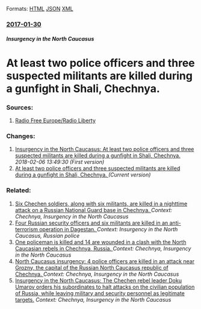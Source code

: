 
Formats: [HTML](/news/2017/01/30/at-least-two-police-officers-and-three-suspected-militants-are-killed-during-a-gunfight-in-shali-chechnya.html)  [JSON](/news/2017/01/30/at-least-two-police-officers-and-three-suspected-militants-are-killed-during-a-gunfight-in-shali-chechnya.json)  [XML](/news/2017/01/30/at-least-two-police-officers-and-three-suspected-militants-are-killed-during-a-gunfight-in-shali-chechnya.xml)  

### [2017-01-30](/news/2017/01/30/index.md)

##### Insurgency in the North Caucasus
# At least two police officers and three suspected militants are killed during a gunfight in Shali, Chechnya. 




### Sources:

1. [Radio Free Europe/Radio Liberty](http://www.rferl.org/a/chechnya-police-militants-killed-kadyrov-rashidov-shali/28267313.html)

### Changes:

1. [Insurgency in the North Caucasus: At least two police officers and three suspected militants are killed during a gunfight in Shali, Chechnya. ](/news/2017/01/30/insurgency-in-the-north-caucasus-at-least-two-police-officers-and-three-suspected-militants-are-killed-during-a-gunfight-in-shali-chechnya.md) _2018-02-06 13:49:30 (First version)_
1. [At least two police officers and three suspected militants are killed during a gunfight in Shali, Chechnya. ](/news/2017/01/30/at-least-two-police-officers-and-three-suspected-militants-are-killed-during-a-gunfight-in-shali-chechnya.md) _(Current version)_

### Related:

1. [Six Chechen soldiers, along with six militants, are killed in a nighttime attack on a Russian National Guard base in Chechnya. ](/news/2017/03/24/six-chechen-soldiers-along-with-six-militants-are-killed-in-a-nighttime-attack-on-a-russian-national-guard-base-in-chechnya.md) _Context: Chechnya, Insurgency in the North Caucasus_
2. [Four Russian security officers and six militants are killed in an anti-terrorism operation in Dagestan. ](/news/2016/06/17/four-russian-security-officers-and-six-militants-are-killed-in-an-anti-terrorism-operation-in-dagestan.md) _Context: Insurgency in the North Caucasus, Russian police_
3. [One policeman is killed and 14 are wounded in a clash with the North Caucasian rebels in Chechnya, Russia. ](/news/2013/06/29/one-policeman-is-killed-and-14-are-wounded-in-a-clash-with-the-north-caucasian-rebels-in-chechnya-russia.md) _Context: Chechnya, Insurgency in the North Caucasus_
4. [North Caucasus insurgency: 4 police officers are killed in an attack near Grozny, the capital of the Russian North Caucasus republic of Chechnya. ](/news/2012/08/17/north-caucasus-insurgency-4-police-officers-are-killed-in-an-attack-near-grozny-the-capital-of-the-russian-north-caucasus-republic-of-chec.md) _Context: Chechnya, Insurgency in the North Caucasus_
5. [Insurgency in the North Caucasus: The Chechen rebel leader Doku Umarov orders his subordinates to halt attacks on the civilian population of Russia, while leaving military and security personnel as legitimate targets.](/news/2012/02/3/insurgency-in-the-north-caucasus-the-chechen-rebel-leader-doku-umarov-orders-his-subordinates-to-halt-attacks-on-the-civilian-population-of.md) _Context: Chechnya, Insurgency in the North Caucasus_
